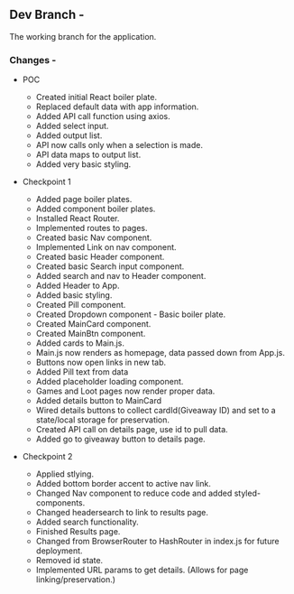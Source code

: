## Dev Branch -
The working branch for the application.

### Changes -
- POC
    - Created initial React boiler plate.
    - Replaced default data with app information.
    - Added API call function using axios.
    - Added select input.
    - Added output list.
    - API now calls only when a selection is made. 
    - API data maps to output list.
    - Added very basic styling.

- Checkpoint 1
    - Added page boiler plates.
    - Added component boiler plates.
    - Installed React Router.
    - Implemented routes to pages.
    - Created basic Nav component.
    - Implemented Link on nav component.
    - Created basic Header component.
    - Created basic Search input component.
    - Added search and nav to Header component.
    - Added Header to App.
    - Added basic styling.
    - Created Pill component.
    - Created Dropdown component - Basic boiler plate.
    - Created MainCard component.
    - Created MainBtn component.
    - Added cards to Main.js.
    - Main.js now renders as homepage, data passed down from App.js.
    - Buttons now open links in new tab.
    - Added Pill text from data
    - Added placeholder loading component.
    - Games and Loot pages now render proper data.
    - Added details button to MainCard
    - Wired details buttons to collect cardId(Giveaway ID) and set to a state/local storage for preservation.
    - Created API call on details page, use id to pull data.
    - Added go to giveaway button to details page.
    
- Checkpoint 2
    - Applied stlying.
    - Added bottom border accent to active nav link.
    - Changed Nav component to reduce code and added styled-components.
    - Changed headersearch to link to results page.
    - Added search functionality.
    - Finished Results page.
    - Changed from BrowserRouter to HashRouter in index.js for future deployment.
    - Removed id state.
    - Implemented URL params to get details. (Allows for page linking/preservation.)


